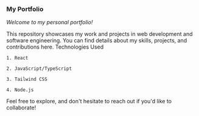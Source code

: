 ### My Portfolio

_Welcome to my personal portfolio!_

This repository showcases my work and projects in web development and software engineering. You can find details about my skills, projects, and contributions here.
Technologies Used

    1. React

    2. JavaScript/TypeScript

    3. Tailwind CSS

    4. Node.js

Feel free to explore, and don't hesitate to reach out if you'd like to collaborate!
